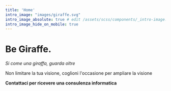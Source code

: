 ```yaml
---
title: 'Home'
intro_image: "images/giraffe.svg"
intro_image_absolute: true # edit /assets/scss/components/_intro-image.scss for full control
intro_image_hide_on_mobile: true
---
```


# Be Giraffe.

*Si come una giraffa, guarda oltre*

Non limitare la tua visione, coglioni l'occasione per ampliare la visione

**Contattaci per ricevere una consulenza informatica**
